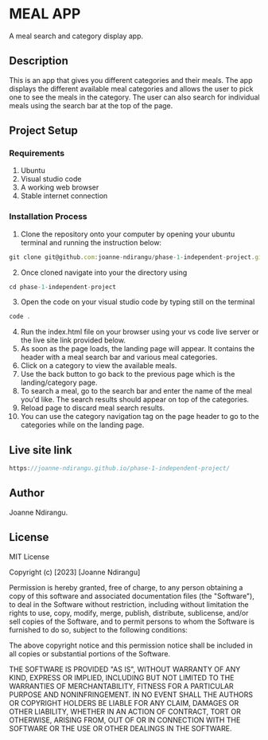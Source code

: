# MEAL APP
A meal search and category display app.

## Description
This is an app that gives you different categories and their meals. The app displays the different available meal categories and allows the user to pick one to see the meals in the category. The user can also search for individual meals using the search bar at the top of the page.

## Project Setup
### Requirements
1. Ubuntu
2. Visual studio code
3. A working web browser
4. Stable internet connection

### Installation Process
1. Clone the repository onto your computer by opening your ubuntu terminal and running the instruction below:
``` js
git clone git@github.com:joanne-ndirangu/phase-1-independent-project.git
```
2. Once cloned navigate into your the directory using
```js
cd phase-1-independent-project
```
3. Open the code on your visual studio code by typing still on the terminal
```js
code .
```
4. Run the index.html file on your browser using your vs code live server or the live site link provided below.
5. As soon as the page loads, the landing page will appear. It contains the header with a meal search bar and various meal categories.
6. Click on a category to view the available meals.
7. Use the back button to go back to the previous page which is the landing/category page.
8. To search a meal, go to the search bar and enter the name of the meal you'd like. The search results should appear on top of the categories.
9. Reload page to discard meal search results.
10. You can use the category navigation tag on the page header to go to the categories while on the landing page.

## Live site link
```js
https://joanne-ndirangu.github.io/phase-1-independent-project/
```

## Author
Joanne Ndirangu.

## License
MIT License

Copyright (c) [2023] [Joanne Ndirangu]

Permission is hereby granted, free of charge, to any person obtaining a copy of this software and associated documentation files (the "Software"), to deal in the Software without restriction, including without limitation the rights to use, copy, modify, merge, publish, distribute, sublicense, and/or sell copies of the Software, and to permit persons to whom the Software is furnished to do so, subject to the following conditions:

The above copyright notice and this permission notice shall be included in all copies or substantial portions of the Software.

THE SOFTWARE IS PROVIDED "AS IS", WITHOUT WARRANTY OF ANY KIND, EXPRESS OR IMPLIED, INCLUDING BUT NOT LIMITED TO THE WARRANTIES OF MERCHANTABILITY, FITNESS FOR A PARTICULAR PURPOSE AND NONINFRINGEMENT. IN NO EVENT SHALL THE AUTHORS OR COPYRIGHT HOLDERS BE LIABLE FOR ANY CLAIM, DAMAGES OR OTHER LIABILITY, WHETHER IN AN ACTION OF CONTRACT, TORT OR OTHERWISE, ARISING FROM, OUT OF OR IN CONNECTION WITH THE SOFTWARE OR THE USE OR OTHER DEALINGS IN THE SOFTWARE.